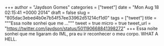 
+++
author = "Jaydson Gomes"
categories = ["tweet"]
date = "Mon Aug 18 02:15:41 +0000 2014"
draft = false
slug = "805dac3ebed4b0e7b54f57ee33962d51214cf1d0"
tags = ["tweet"]
title = """Essa noite sonhei que me ..."""
tweet = true
micro = true
tweet_url = "https://twitter.com/jaydson/status/501190668841398272"
+++
Essa noite sonhei que me ligaram do IML, pra eu ir reconhecer o meu corpo. WHAT A HELL.
